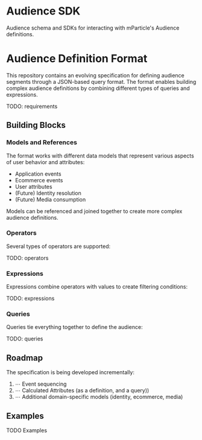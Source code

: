 # Audience SDK
Audience schema and SDKs for interacting with mParticle's Audience definitions.
# Audience Definition Format

This repository contains an evolving specification for defining audience segments through a JSON-based query format. The format enables building complex audience definitions by combining different types of queries and expressions.

TODO: requirements

## Building Blocks

### Models and References

The format works with different data models that represent various aspects of user behavior and attributes:

- Application events
- Ecommerce events 
- User attributes
- (Future) Identity resolution
- (Future) Media consumption

Models can be referenced and joined together to create more complex audience definitions.

### Operators

Several types of operators are supported:

TODO: operators

### Expressions

Expressions combine operators with values to create filtering conditions:

TODO: expressions

### Queries

Queries tie everything together to define the audience:

TODO: queries

## Roadmap

The specification is being developed incrementally:

1. ⋯ Event sequencing
2. ⋯ Calculated Attributes (as a definition, and a query))
3. ⋯ Additional domain-specific models (identity, ecommerce, media)

## Examples

TODO Examples

